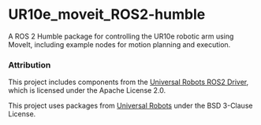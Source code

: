 # UR10e_moveit_ROS2-humble
 A ROS 2 Humble package for controlling the UR10e robotic arm using MoveIt, including example nodes for motion planning and execution.

 ### Attribution

This project includes components from the [Universal Robots ROS2 Driver](https://github.com/UniversalRobots/Universal_Robots_ROS2_Driver), which is licensed under the Apache License 2.0.

This project uses packages from [Universal Robots](https://github.com/UniversalRobots) under the BSD 3-Clause License.


